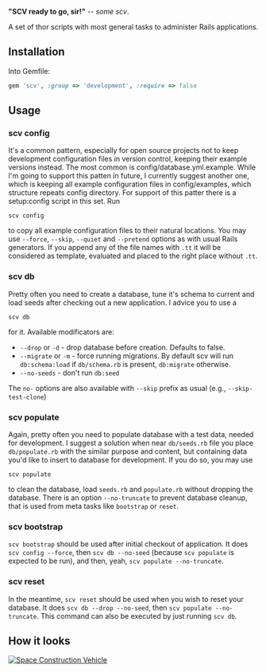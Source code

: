 **"SCV ready to go, sir!"** -- *some scv*.

A set of thor scripts with most general tasks to administer Rails applications.

## Installation ##

Into Gemfile:

```ruby
gem 'scv', :group => 'development', :require => false
```

## Usage ##

### scv config ###

It's a common pattern, especially for open source projects not to keep development configuration files in version control, keeping their example versions instead. The most common is config/database.yml.example. While I'm going to support this patten in future, I currently suggest another one, which is keeping all example configuration files in config/examples, which structure repeats config directory. For support of this patter there is a setup:config script in this set. Run

```shell
scv config
```

to copy all example configuration files to their natural locations. You may use `--force`, `--skip`, `--quiet` and `--pretend` options as with usual Rails generators. If you append any of the file names with `.tt` it will be considered as template, evaluated and placed to the right place without `.tt`.

### scv db ###

Pretty often you need to create a database, tune it's schema to current and load seeds after checking out a new application. I advice you to use a

```shell
scv db
```

for it. Available modificators are:

* `--drop` or `-d` - drop database before creation. Defaults to false.
* `--migrate` or `-m` - force running migrations. By default scv will run `db:schema:load` if `db/schema.rb` is present, `db:migrate` otherwise.
* `--no-seeds` - don't run `db:seed`

The `no-` options are also available with `--skip` prefix as usual (e.g., `--skip-test-clone`)

### scv populate ###

Again, pretty often you need to populate database with a test data, needed for development. I suggest a solution when near `db/seeds.rb` file you place `db/populate.rb` with the similar purpose and content, but containing data you'd like to insert to database for development. If you do so, you may use

```shell
scv populate
```

to clean the database, load `seeds.rb` and `populate.rb` without dropping the database. There is an option `--no-truncate` to prevent database cleanup, that is used from meta tasks like `bootstrap` or `reset`.

### scv bootstrap ###

`scv bootstrap` should be used after initial checkout of application. It does `scv config --force`, then `scv db --no-seed` (because `scv populate` is expected to be run), and then, yeah, `scv populate --no-truncate`.

### scv reset ###

In the meantime, `scv reset` should be used when you wish to reset your database. It does `scv db --drop --no-seed`, then `scv populate --no-truncate`. This command can also be executed by just running `scv db`.

## How it looks ##

[![Space Construction Vehicle](http://i.minus.com/iXECZqiT0Ab7h.jpeg)](http://eu.battle.net/sc2/en/game/unit/scv)
